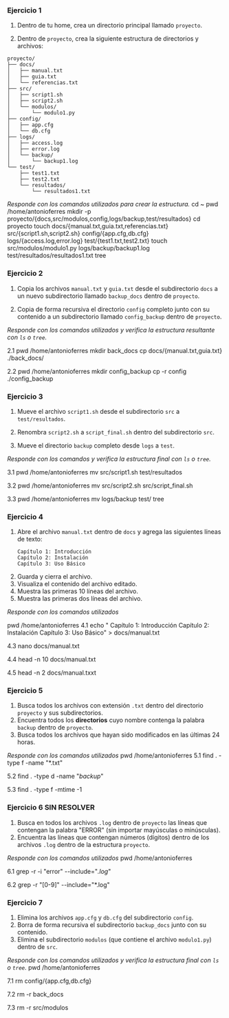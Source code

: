 ### Ejercicio 1

1. Dentro de tu home, crea un directorio principal llamado `proyecto`.
   
2. Dentro de `proyecto`, crea la siguiente estructura de directorios y archivos:

```
proyecto/
├── docs/
│   ├── manual.txt
│   ├── guia.txt
│   └── referencias.txt
├── src/
│   ├── script1.sh
│   ├── script2.sh
│   └── modulos/
│       └── modulo1.py
├── config/
│   ├── app.cfg
│   └── db.cfg
├── logs/
│   ├── access.log
│   ├── error.log
│   └── backup/
│       └── backup1.log
└── test/
    ├── test1.txt
    ├── test2.txt
    └── resultados/
        └── resultados1.txt
```

*Responde con los comandos utilizados para crear la estructura.*
cd ~
pwd /home/antonioferres
mkdir -p proyecto/{docs,src/modulos,config,logs/backup,test/resultados}
cd proyecto
touch docs/{manual.txt,guia.txt,referencias.txt} src/{script1.sh,script2.sh} config/{app.cfg,db.cfg} logs/{access.log,error.log} test/{test1.txt,test2.txt}
touch src/modulos/modulo1.py logs/backup/backup1.log test/resultados/resultados1.txt
tree

### Ejercicio 2

1. Copia los archivos `manual.txt` y `guia.txt` desde el subdirectorio `docs` a un nuevo subdirectorio llamado `backup_docs` dentro de `proyecto`.

2. Copia de forma recursiva el directorio `config` completo junto con su contenido a un subdirectorio llamado `config_backup` dentro de `proyecto`.

*Responde con los comandos utilizados y verifica la estructura resultante con `ls` o `tree`.*

2.1
pwd /home/antonioferres
mkdir back_docs
cp docs/{manual.txt,guia.txt} ./back_docs/

2.2
pwd /home/antonioferres
mkdir config_backup
cp -r config ./config_backup


### Ejercicio 3

1. Mueve el archivo `script1.sh` desde el subdirectorio `src` a `test/resultados`.

2. Renombra `script2.sh` a `script_final.sh` dentro del subdirectorio `src`.

3. Mueve el directorio `backup` completo desde `logs` a `test`.

*Responde con los comandos y verifica la estructura final con `ls` o `tree`.*

3.1
pwd /home/antonioferres
mv src/script1.sh test/resultados

3.2
pwd /home/antonioferres
mv src/script2.sh src/script_final.sh

3.3
pwd /home/antonioferres
mv logs/backup test/
tree

### Ejercicio 4

1. Abre el archivo `manual.txt` dentro de `docs` y agrega las siguientes líneas de texto:
   ```
   Capítulo 1: Introducción
   Capítulo 2: Instalación
   Capítulo 3: Uso Básico
   ```
2. Guarda y cierra el archivo.
3. Visualiza el contenido del archivo editado.
4. Muestra las primeras 10 líneas del archivo.
5. Muestra las primeras dos líneas del archivo.

*Responde con los comandos utilizados*

pwd /home/antonioferres
4.1
echo "   Capítulo 1: Introducción
   Capítulo 2: Instalación
   Capítulo 3: Uso Básico" > docs/manual.txt

4.3
nano docs/manual.txt

4.4
head -n 10 docs/manual.txt

4.5
head -n 2 docs/manual.txxt

### Ejercicio 5

1. Busca todos los archivos con extensión `.txt` dentro del directorio `proyecto` y sus subdirectorios.
2. Encuentra todos los **directorios** cuyo nombre contenga la palabra `backup` dentro de `proyecto`.
3. Busca todos los archivos que hayan sido modificados en las últimas 24 horas.

*Responde con los comandos utilizados*
pwd /home/antonioferres
5.1
find . -type f -name "*.txt"

5.2
find . -type d -name "*backup*"

5.3
find . -type f -mtime -1

### Ejercicio 6 SIN RESOLVER

1. Busca en todos los archivos `.log` dentro de `proyecto` las líneas que contengan la palabra "ERROR" (sin importar mayúsculas o minúsculas).
2. Encuentra las líneas que contengan números (dígitos) dentro de los archivos `.log` dentro de la estructura `proyecto`.

*Responde con los comandos utilizados*
pwd /home/antonioferres

6.1
grep -r -i "error" --include="*.log*"

6.2
grep -r "[0-9]" --include="*.log"


### Ejercicio 7

1. Elimina los archivos `app.cfg` y `db.cfg` del subdirectorio `config`.
2. Borra de forma recursiva el subdirectorio `backup_docs` junto con su contenido.
3. Elimina el subdirectorio `modulos` (que contiene el archivo `modulo1.py`) dentro de `src`.

*Responde con los comandos utilizados y verifica la estructura final con `ls` o `tree`.*
pwd /home/antonioferres

7.1
rm config/{app.cfg,db.cfg}

7.2
rm -r back_docs

7.3
rm -r src/modulos